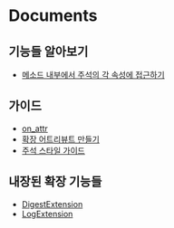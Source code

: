 Documents
====

기능들 알아보기
----
* [메소드 내부에서 주석의 각 속성에 접근하기](method_attr.md)

가이드
----
* [on_attr](on_attr.md)
* [확장 어트리뷰트 만들기](custom_extension.md)
* [주석 스타일 가이드](comment_style.md)

내장된 확장 기능들
----
* [DigestExtension](exts/digest_extension.md)
* [LogExtension](exts/log_extension.md)

